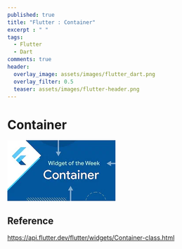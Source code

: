 ```yaml
---
published: true
title: "Flutter : Container"
excerpt : " "
tags: 
  - Flutter
  - Dart
comments: true
header:
  overlay_image: assets/images/flutter_dart.png
  overlay_filter: 0.5
  teaser: assets/images/flutter-header.png
---
```

# Container 
![](/assets/images/Container.jpg)



## Reference
<https://api.flutter.dev/flutter/widgets/Container-class.html>

